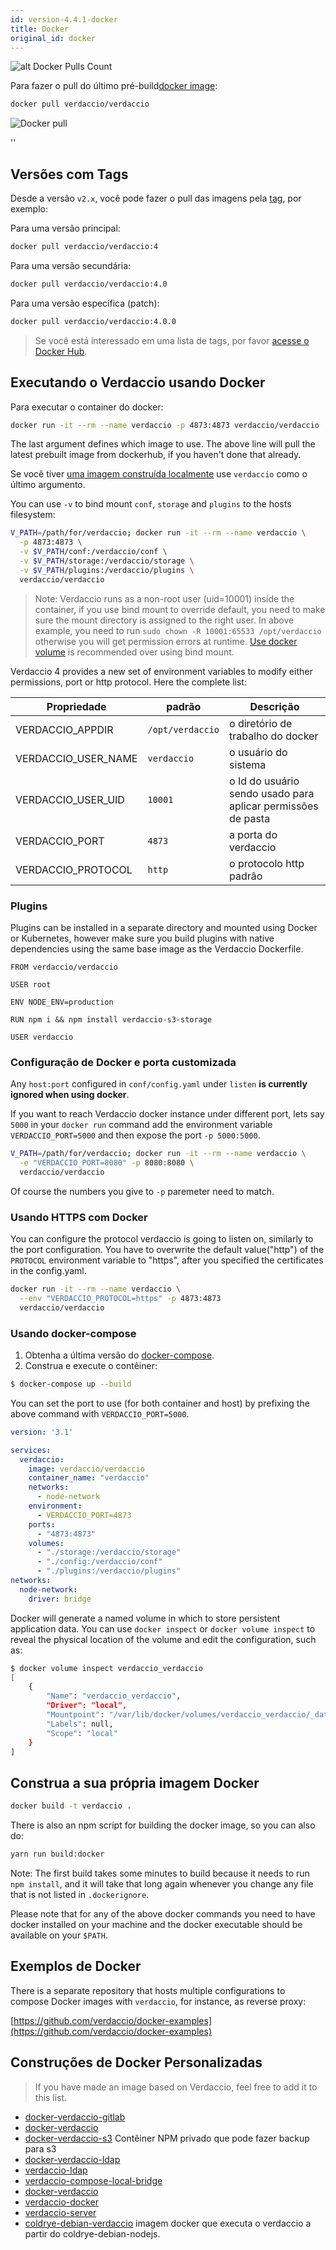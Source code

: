 ```yaml
---
id: version-4.4.1-docker
title: Docker
original_id: docker
---
```


![alt Docker Pulls Count](https://dockeri.co/image/verdaccio/verdaccio "Docker Pulls Count")


Para fazer o pull do último pré-build[docker image](https://hub.docker.com/r/verdaccio/verdaccio/):

```bash
docker pull verdaccio/verdaccio
```

![Docker pull](assets/docker_verdaccio.gif)

<div id="codefund">''</div>

## Versões com Tags

Desde a versão `v2.x`, você pode fazer o pull das imagens pela [tag](https://hub.docker.com/r/verdaccio/verdaccio/tags/), por exemplo:

Para uma versão principal:

```bash
docker pull verdaccio/verdaccio:4
```
Para uma versão secundária:

```bash
docker pull verdaccio/verdaccio:4.0
```

Para uma versão específica (patch):

```bash
docker pull verdaccio/verdaccio:4.0.0
```

> Se você está interessado em uma lista de tags, por favor [acesse o Docker Hub](https://hub.docker.com/r/verdaccio/verdaccio/tags/).

## Executando o Verdaccio usando Docker

Para executar o container do docker:

```bash
docker run -it --rm --name verdaccio -p 4873:4873 verdaccio/verdaccio
```

The last argument defines which image to use. The above line will pull the latest prebuilt image from dockerhub, if you haven't done that already.

Se você tiver [uma imagem construída localmente](#build-your-own-docker-image) use `verdaccio` como o último argumento.


You can use `-v` to bind mount `conf`, `storage` and `plugins` to the hosts filesystem:

```bash
V_PATH=/path/for/verdaccio; docker run -it --rm --name verdaccio \
  -p 4873:4873 \
  -v $V_PATH/conf:/verdaccio/conf \
  -v $V_PATH/storage:/verdaccio/storage \
  -v $V_PATH/plugins:/verdaccio/plugins \
  verdaccio/verdaccio
```
> Note: Verdaccio runs as a non-root user (uid=10001) inside the container, if you use bind mount to override default, you need to make sure the mount directory is assigned to the right user. In above example, you need to run `sudo chown -R 10001:65533 /opt/verdaccio` otherwise you will get permission errors at runtime. [Use docker volume](https://docs.docker.com/storage/volumes/) is recommended over using bind mount.

Verdaccio 4 provides a new set of environment variables to modify either permissions, port or http protocol. Here the complete list:

| Propriedade           | padrão           | Descrição                                                    |
| --------------------- | ---------------- | ------------------------------------------------------------ |
| VERDACCIO_APPDIR      | `/opt/verdaccio` | o diretório de trabalho do docker                            |
| VERDACCIO_USER_NAME | `verdaccio`      | o usuário do sistema                                         |
| VERDACCIO_USER_UID  | `10001`          | o Id do usuário sendo usado para aplicar permissões de pasta |
| VERDACCIO_PORT        | `4873`           | a porta do verdaccio                                         |
| VERDACCIO_PROTOCOL    | `http`           | o protocolo http padrão                                      |



### Plugins
Plugins can be installed in a separate directory and mounted using Docker or Kubernetes, however make sure you build plugins with native dependencies using the same base image as the Verdaccio Dockerfile.

```docker
FROM verdaccio/verdaccio

USER root

ENV NODE_ENV=production

RUN npm i && npm install verdaccio-s3-storage

USER verdaccio
```

### Configuração de Docker e porta customizada
Any `host:port` configured in `conf/config.yaml` under `listen` **is currently ignored when using docker**.

If you want to reach Verdaccio docker instance under different port, lets say `5000` in your `docker run` command add the environment variable `VERDACCIO_PORT=5000` and then expose the port `-p 5000:5000`.

```bash
V_PATH=/path/for/verdaccio; docker run -it --rm --name verdaccio \
  -e "VERDACCIO_PORT=8080" -p 8080:8080 \  
  verdaccio/verdaccio
```

Of course the numbers you give to `-p` paremeter need to match.

### Usando HTTPS com Docker
You can configure the protocol verdaccio is going to listen on, similarly to the port configuration. You have to overwrite the default value("http") of the `PROTOCOL` environment variable to "https", after you specified the certificates in the config.yaml.

```bash
docker run -it --rm --name verdaccio \
  --env "VERDACCIO_PROTOCOL=https" -p 4873:4873
  verdaccio/verdaccio
```

### Usando docker-compose

1. Obtenha a última versão do [docker-compose](https://github.com/docker/compose).
2. Construa e execute o contêiner:

```bash
$ docker-compose up --build
```

You can set the port to use (for both container and host) by prefixing the above command with `VERDACCIO_PORT=5000`.


```yaml
version: '3.1'

services:
  verdaccio:
    image: verdaccio/verdaccio
    container_name: "verdaccio"
    networks:
      - node-network
    environment:
      - VERDACCIO_PORT=4873
    ports:
      - "4873:4873"
    volumes:
      - "./storage:/verdaccio/storage"
      - "./config:/verdaccio/conf"
      - "./plugins:/verdaccio/plugins"  
networks:
  node-network:
    driver: bridge
```

Docker will generate a named volume in which to store persistent application data. You can use `docker inspect` or `docker volume inspect` to reveal the physical location of the volume and edit the configuration, such as:

```bash
$ docker volume inspect verdaccio_verdaccio
[
    {
        "Name": "verdaccio_verdaccio",
        "Driver": "local",
        "Mountpoint": "/var/lib/docker/volumes/verdaccio_verdaccio/_data",
        "Labels": null,
        "Scope": "local"
    }
]

```

## Construa a sua própria imagem Docker

```bash
docker build -t verdaccio .
```

There is also an npm script for building the docker image, so you can also do:

```bash
yarn run build:docker
```

Note: The first build takes some minutes to build because it needs to run `npm install`, and it will take that long again whenever you change any file that is not listed in `.dockerignore`.

Please note that for any of the above docker commands you need to have docker installed on your machine and the docker executable should be available on your `$PATH`.

## Exemplos de Docker

There is a separate repository that hosts multiple configurations to compose Docker images with `verdaccio`, for instance, as reverse proxy:

[https://github.com/verdaccio/docker-examples](https://github.com/verdaccio/docker-examples)

## Construções de Docker Personalizadas

> If you have made an image based on Verdaccio, feel free to add it to this list.

* [docker-verdaccio-gitlab](https://github.com/snics/docker-verdaccio-gitlab)
* [docker-verdaccio](https://github.com/deployable/docker-verdaccio)
* [docker-verdaccio-s3](https://github.com/asynchrony/docker-verdaccio-s3) Contêiner NPM privado que pode fazer backup para s3
* [docker-verdaccio-ldap](https://github.com/snadn/docker-verdaccio-ldap)
* [verdaccio-ldap](https://github.com/nathantreid/verdaccio-ldap)
* [verdaccio-compose-local-bridge](https://github.com/shingtoli/verdaccio-compose-local-bridge)
* [docker-verdaccio](https://github.com/Global-Solutions/docker-verdaccio)
* [verdaccio-docker](https://github.com/idahobean/verdaccio-docker)
* [verdaccio-server](https://github.com/andru255/verdaccio-server)
* [coldrye-debian-verdaccio](https://github.com/coldrye-docker/coldrye-debian-verdaccio) imagem docker que executa o verdaccio a partir do coldrye-debian-nodejs.
